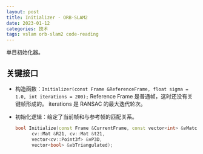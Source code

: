 ```yaml
---
layout: post
title: Initializer - ORB-SLAM2
date: 2023-01-12
categories: 技术
tags: vslam orb-slam2 code-reading
---
```


单目初始化器。

## 关键接口

- 构造函数：`Initializer(const Frame &ReferenceFrame, float sigma = 1.0, int iterations = 200);`
  Reference Frame 是普通帧，这时还没有关键帧形成的。
  iterations 是 RANSAC 的最大迭代轮次。

- 初始化逻辑：给定了当前帧和与参考帧的匹配关系。
  
  ```c++
  bool Initialize(const Frame &CurrentFrame, const vector<int> &vMatches12,
        cv::Mat &R21, cv::Mat &t21, 
        vector<cv::Point3f> &vP3D, 
        vector<bool> &vbTriangulated);
  ```
